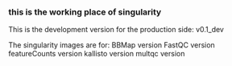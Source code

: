 ### this is the working place of singularity

This is the development version for the production side: v0.1_dev

The singularity images are for:
BBMap version
FastQC version
featureCounts version
kallisto version
multqc version


